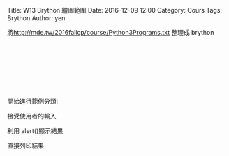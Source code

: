Title: W13 Brython 繪圖範圍
Date: 2016-12-09 12:00
Category: Cours
Tags: Brython
Author: yen

將<a href="http://mde.tw/2016fallcp/course/Python3Programs.txt">http://mde.tw/2016fallcp/course/Python3Programs.txt</a> 整理成  brython

<!-- PELICAN_END_SUMMARY -->

<!-- 導入 Brython 標準程式庫 -->

<script type="text/javascript" 
    src="https://cdn.rawgit.com/brython-dev/brython/master/www/src/brython_dist.js">
</script>

<!-- 啟動 Brython -->
<script>
window.onload=function(){
brython(1);
}
</script>

<!-- 以下實際利用  Brython 畫圖 -->
<div id="container"></div>
<script type="text/python3">
from browser import document as doc
from browser import html
container = doc['container']
mystring = ""
num = input("請輸入重複執行次數")
#for i in range(1, 11):
for i in range(1,int(num)+1):
    mystring +=str(i) + ": hello mde"+ html.BR()
container <= mystring
</script>

<pre class="brush: python">
<div id="container"></div>
<script type="text/python3">
from browser import document as doc
from browser import html
container = doc['container']
mystring = ""
num = input("請輸入重複執行次數")
#for i in range(1, 11):
for i in range(1,int(num)+1):
    mystring +=str(i) + ": hello mde"+ html.BR()
container <= mystring
</script>
</pre>


<div id="container"></div>
<script type="text/python3">
from browser import document as doc
from browser import html
container = doc['container']
mystring = ""
cdegree = input("請輸入攝氏溫度")
fdegree = float(cdegree)*9/5 + 32
output_string = "攝氏" + str(cdegree) + "度=華氏" + str(fdegree) + "度"
container <= output_string
</script>

<pre class="brush: python">
<div id="container"></div>
<script type="text/python3">
from browser import document as doc
from browser import html
container = doc['container']
mystring = ""
cdegree = input("請輸入攝氏溫度")
fdegree = float(cdegree)*9/5 + 32
output_string = "攝氏" + str(cdegree) + "度=華氏" + str(fdegree) + "度"
container <= output_string
</script>
</pre>


開始進行範例分類:

接受使用者的輸入

利用 alert()顯示結果

直接列印結果
